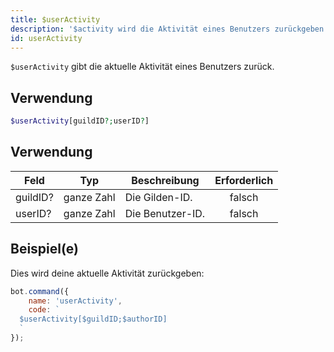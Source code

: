 ```yaml
---
title: $userActivity
description: '$activity wird die Aktivität eines Benutzers zurückgeben.'
id: userActivity
---
```


`$userActivity` gibt die aktuelle Aktivität eines Benutzers zurück.

## Verwendung

```php
$userActivity[guildID?;userID?]
```

## Verwendung

| Feld     | Typ        | Beschreibung     | Erforderlich |
| -------- | ---------- | ---------------- |:------------:|
| guildID? | ganze Zahl | Die Gilden-ID.   |    falsch    |
| userID?  | ganze Zahl | Die Benutzer-ID. |    falsch    |

## Beispiel(e)

Dies wird deine aktuelle Aktivität zurückgeben:

```javascript
bot.command({
    name: 'userActivity',
    code: `
  $userActivity[$guildID;$authorID]
  `
});
```